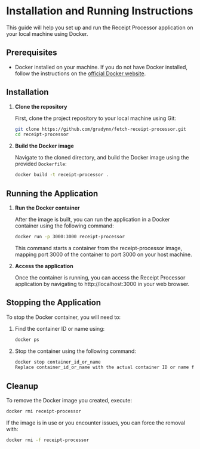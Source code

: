 # Installation and Running Instructions

This guide will help you set up and run the Receipt Processor application on your local machine using Docker.

## Prerequisites

- Docker installed on your machine. If you do not have Docker installed, follow the instructions on the [official Docker website](https://docs.docker.com/get-docker/).

## Installation

1. **Clone the repository**

   First, clone the project repository to your local machine using Git:

   ```bash
   git clone https://github.com/gradynn/fetch-receipt-processor.git
   cd receipt-processor
    ```

2. **Build the Docker image**

   Navigate to the cloned directory, and build the Docker image using the provided `Dockerfile`:

   ```bash
   docker build -t receipt-processor .
   ```

## Running the Application

1. **Run the Docker container**

    After the image is built, you can run the application in a Docker container using the following command:

    ```bash
    docker run -p 3000:3000 receipt-processor
    ```

    This command starts a container from the receipt-processor image, mapping port 3000 of the container to port 3000 on your host machine.

2. **Access the application**

   Once the container is running, you can access the Receipt Processor application by navigating to http://localhost:3000 in your web browser.

## Stopping the Application

To stop the Docker container, you will need to:

1. Find the container ID or name using:

    ```bash
    docker ps
    ```

2. Stop the container using the following command:

    ```bash
    docker stop container_id_or_name
    Replace container_id_or_name with the actual container ID or name from the docker ps output.
    ```

## Cleanup

To remove the Docker image you created, execute:

```bash
docker rmi receipt-processor
```

If the image is in use or you encounter issues, you can force the removal with:

```bash
docker rmi -f receipt-processor
```
